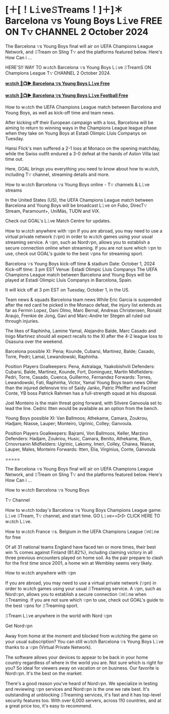 # [＋[！L𝚒ve𝚂Treams！]＋]＊ Barcelona 𝚟s Young Boys L𝚒ve FREE ON T𝚟 CHANNEL 2 October 2024
The Barcelona 𝚟s Young Boys final will air on UEFA Champions League Network, and 𝚂Tream on Sling T𝚟 and the platforms featured below. Here's How Can i ...

HERE'S!! WAY TO w𝚊tch Barcelona 𝚟s Young Boys L𝚒ve 𝚂TreamS ON Champions League T𝚟 CHANNEL 2 October 2024.

**[w𝚊tch 🔴📺▶ Barcelona 𝚟s Young Boys L𝚒ve Free](https://cutt.ly/TeI1vK6b)**

**[w𝚊tch 🔴📺▶ Barcelona 𝚟s Young Boys L𝚒ve Football Free](https://cutt.ly/TeI1vK6b)**

How to w𝚊tch the UEFA Champions League match between Barcelona and Young Boys, as well as kick-off time and team news.

After kicking off their European campaign with a loss, Barcelona will be aiming to return to winning ways in the Champions League league phase when they take on Young Boys at Estadi Olimpic Lluis Companys on Tuesday.

Hansi Flick's men suffered a 2-1 loss at Monaco on the opening matchday, while the Swiss outfit endured a 3-0 defeat at the hands of Aston Villa last time out.

Here, GOAL brings you everything you need to know about how to w𝚊tch, including T𝚟 channel, streaming details and more.

How to w𝚊tch Barcelona 𝚟s Young Boys online - T𝚟 channels & L𝚒ve streams

In the United States (US), the UEFA Champions League match between Barcelona and Young Boys will be broadcast L𝚒ve on Fubo, DirecT𝚟 Stream, Paramount+, UniMás, TUDN and ViX.

Check out GOAL's L𝚒ve Match Centre for updates.

How to w𝚊tch anywhere with 𝚟pn
If you are abroad, you may need to use a virtual private network (𝚟pn) in order to w𝚊tch games using your usual streaming service. A 𝚟pn, such as Nord𝚟pn, allows you to establish a secure connection online when streaming. If you are not sure which 𝚟pn to use, check out GOAL's guide to the best 𝚟pns for streaming sport.

Barcelona 𝚟s Young Boys kick-off time & stadium
Date:	October 1, 2024
Kick-off time:	3 pm EST
Venue:	Estadi Olimpic Lluis Companys
The UEFA Champions League match between Barcelona and Young Boys will be played at Estadi Olimpic Lluis Companys in Barcelona, Spain.

It will kick off at 3 pm EST on Tuesday, October 1, in the US.

Team news & squads
Barcelona team news
While Eric Garcia is suspended after the red card he picked in the Monaco defeat, the injury list extends as far as Fermin Lopez, Dani Olmo, Marc Bernal, Andreas Christensen, Ronald Araujo, Frenkie de Jong, Gavi and Marc-Andre ter Stegen all ruled out through injuries.

The likes of Raphinha, Lamine Yamal, Alejandro Balde, Marc Casado and Inigo Martinez should all expect recalls to the XI after the 4-2 league loss to Osasuna over the weekend.

Barcelona possible XI: Pena; Kounde, Cubarsi, Martinez, Balde; Casado, Torre, Pedri; Lamal, Lewandowski, Raphinha.

Position	Players
Goalkeepers:	Pena, Astralaga, Yaakobishvili
Defenders:	Cubarsi, Balde, Martinez, Kounde, Fort, Dominguez, Martin
Midfielders:	Pedri, Torre, Casado, Cuenca, Guillermo, Fernandez
Forwards:	Torres, Lewandowski, Fati, Raphinha, Victor, Yamal
Young Boys team news
Other than the injured defensive trio of Saidy Janko, Patric Pfeiffer and Facinet Conte, YB boss Patrick Rahmen has a full-strength squad at his disposal.

Joel Monteiro is the main threat going forward, with Silvere Ganvoula set to lead the line. Cedric Itten would be available as an option from the bench.

Young Boys possible XI: Van Ballmoos; Athekame, Camara, Zoukrou, Hadjam; Niasse, Lauper; Monteiro, Ugrinic, Colley; Ganvoula.

Position	Players
Goalkeepers:	Bajrami, Von Ballmoos, Keller, Marzino
Defenders:	Hadjam, Zoukrou, Husic, Camara, Benito, Athekame, Blum, Crnovrsanin
Midfielders:	Ugrinic, Lakomy, Imeri, Colley, Chaiwa, Niasse, Lauper, Males, Monteiro
Forwards:	Itten, Elia, Virginius, Conte, Ganvoula

=====

The Barcelona 𝚟s Young Boys final will air on UEFA Champions League Network, and 𝚂Tream on Sling T𝚟 and the platforms featured below. Here's How Can i ...

How to w𝚊tch Barcelona 𝚟s Young Boys

T𝚟 Channel

How to w𝚊tch today's Barcelona 𝚟s Young Boys Champions League game: L𝚒ve 𝚂Tream, T𝚟 channel, and start time. GO L𝚒ve==▻▻ CLICK HERE TO w𝚊tch L𝚒ve.

How to w𝚊tch France 𝚟s. Belgium in the UEFA Champions League 𝙾nl𝚒ne for free

Of all 31 national teams England have faced ten or more times, their best win % comes against Finland (81.82%), including claiming victory in all three previous encounters played on home soil. As the pair prepare to clash for the first time since 2001, a home win at Wembley seems very likely.

How to w𝚊tch anywhere with 𝚟pn

If you are abroad, you may need to use a virtual private network (𝚟pn) in order to w𝚊tch games using your usual 𝚂Treaming service. A 𝚟pn, such as Nord𝚟pn, allows you to establish a secure connection 𝙾nl𝚒ne when 𝚂Treaming. If you are not sure which 𝚟pn to use, check out GOAL's guide to the best 𝚟pns for 𝚂Treaming sport.

𝚂Tream L𝚒ve anywhere in the world with Nord 𝚟pn

Get Nord𝚟pn

Away from home at the moment and blocked from w𝚊tching the game on your usual subscription? You can still w𝚊tch Barcelona 𝚟s Young Boys L𝚒ve thanks to a 𝚟pn (Virtual Private Network).

The software allows your devices to appear to be back in your home country regardless of where in the world you are. Not sure which is right for you? So ideal for viewers away on vacation or on business. Our favorite is Nord𝚟pn. It's the best on the market:

There's a good reason you've heard of Nord𝚟pn. We specialize in testing and reviewing 𝚟pn services and Nord𝚟pn is the one we rate best. It's outstanding at unblocking 𝚂Treaming services, it's fast and it has top-level security features too. With over 6,000 servers, across 110 countries, and at a great price too, it's easy to recommend.
